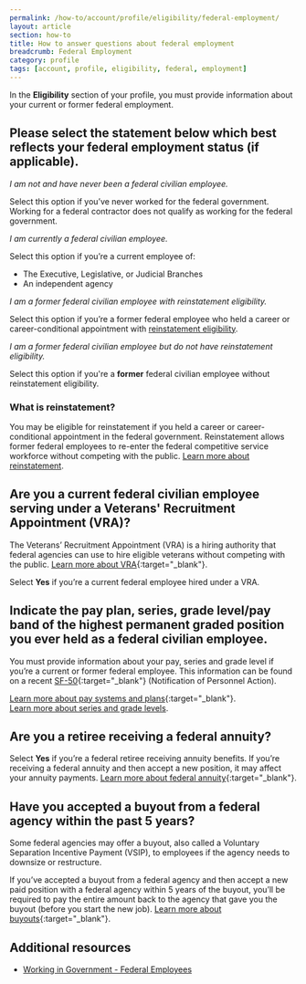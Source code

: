 ```yaml
---
permalink: /how-to/account/profile/eligibility/federal-employment/
layout: article
section: how-to
title: How to answer questions about federal employment
breadcrumb: Federal Employment
category: profile
tags: [account, profile, eligibility, federal, employment]
---
```


In the **Eligibility** section of your profile, you must provide information about your current or former federal employment.

## Please select the statement below which best reflects your federal employment status (if applicable).

_I am not and have never been a federal civilian employee._

Select this option if you’ve never worked for the federal government.  Working for a federal contractor does not qualify as working for the federal government.

_I am currently a federal civilian employee._

Select this option if you’re a current employee of:

* The Executive, Legislative, or Judicial Branches
* An independent agency

_I am a former federal civilian employee with reinstatement eligibility._

Select this option if you’re a former federal employee who held a career or career-conditional appointment with [reinstatement eligibility](#reinstatement).

_I am a former federal civilian employee but do not have reinstatement eligibility._

Select this option if you're a **former** federal civilian employee without reinstatement eligibility.

### What is reinstatement?

You may be eligible for reinstatement if you held a career or career-conditional appointment in the federal government. Reinstatement allows former federal employees to re-enter the federal competitive service workforce without competing with the public. [Learn more about reinstatement](../../../../../working-in-government/unique-hiring-paths/federal-employees/reinstatement/).

## Are you a current federal civilian employee serving under a Veterans' Recruitment Appointment (VRA)?

The Veterans’ Recruitment Appointment (VRA) is a hiring authority that federal agencies can use to hire eligible veterans without competing with the public. [Learn more about VRA](https://fedshirevets.gov/job/shav/index.aspx){:target="_blank"}.

Select **Yes** if you’re a current federal employee hired under a VRA.

## Indicate the pay plan, series, grade level/pay band of the highest permanent graded position you ever held as a federal civilian employee.

You must provide information about your pay, series and grade level if you’re a current or former federal employee. This information can be found on a recent [SF-50](https://www.opm.gov/forms/pdfimage/sf50.pdf){:target="_blank"} (Notification of Personnel Action).

[Learn more about pay systems and plans](https://www.opm.gov/policy-data-oversight/pay-leave/pay-systems/){:target="_blank"}.  
[Learn more about series and grade levels](../../../../../faq/pay/series-and-grade/).


## Are you a retiree receiving a federal annuity?
Select **Yes** if you’re a federal retiree receiving annuity benefits. If you’re receiving a federal annuity and then accept a new position, it may affect your annuity payments. [Learn more about federal annuity](https://www.opm.gov/retirement-services/my-annuity-and-benefits/){:target="_blank"}.

## Have you accepted a buyout from a federal agency within the past 5 years?
Some federal agencies may offer a buyout, also called a Voluntary Separation Incentive Payment (VSIP), to employees if the agency needs to downsize or restructure.

If you’ve accepted a buyout from a federal agency and then accept a new paid position with a federal agency within 5 years of the buyout, you’ll be required to pay the entire amount back to the agency that gave you the buyout (before you start the new job). [Learn more about buyouts](https://www.opm.gov/policy-data-oversight/workforce-restructuring/voluntary-separation-incentive-payments/){:target="_blank"}.


## Additional resources

* [Working in Government - Federal Employees](../../../../../working-in-government/unique-hiring-paths/federal-employees/)
